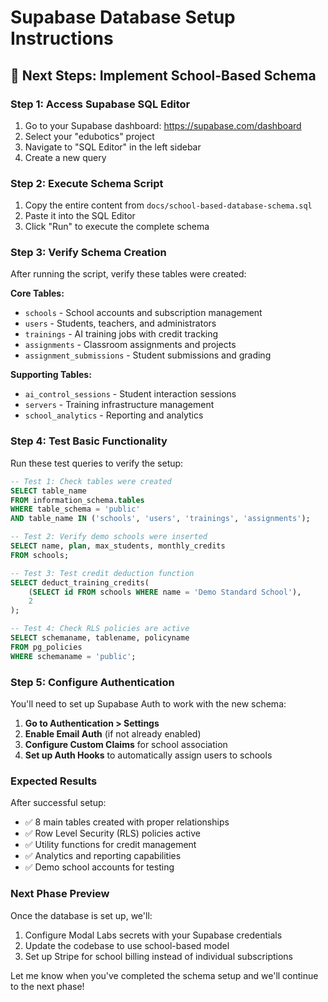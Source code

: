 # Supabase Database Setup Instructions

## 🎯 Next Steps: Implement School-Based Schema

### Step 1: Access Supabase SQL Editor
1. Go to your Supabase dashboard: https://supabase.com/dashboard
2. Select your "edubotics" project
3. Navigate to "SQL Editor" in the left sidebar
4. Create a new query

### Step 2: Execute Schema Script
1. Copy the entire content from `docs/school-based-database-schema.sql`
2. Paste it into the SQL Editor
3. Click "Run" to execute the complete schema

### Step 3: Verify Schema Creation
After running the script, verify these tables were created:

**Core Tables:**
- `schools` - School accounts and subscription management
- `users` - Students, teachers, and administrators  
- `trainings` - AI training jobs with credit tracking
- `assignments` - Classroom assignments and projects
- `assignment_submissions` - Student submissions and grading

**Supporting Tables:**
- `ai_control_sessions` - Student interaction sessions
- `servers` - Training infrastructure management
- `school_analytics` - Reporting and analytics

### Step 4: Test Basic Functionality
Run these test queries to verify the setup:

```sql
-- Test 1: Check tables were created
SELECT table_name 
FROM information_schema.tables 
WHERE table_schema = 'public' 
AND table_name IN ('schools', 'users', 'trainings', 'assignments');

-- Test 2: Verify demo schools were inserted
SELECT name, plan, max_students, monthly_credits 
FROM schools;

-- Test 3: Test credit deduction function
SELECT deduct_training_credits(
    (SELECT id FROM schools WHERE name = 'Demo Standard School'), 
    2
);

-- Test 4: Check RLS policies are active
SELECT schemaname, tablename, policyname 
FROM pg_policies 
WHERE schemaname = 'public';
```

### Step 5: Configure Authentication
You'll need to set up Supabase Auth to work with the new schema:

1. **Go to Authentication > Settings**
2. **Enable Email Auth** (if not already enabled)
3. **Configure Custom Claims** for school association
4. **Set up Auth Hooks** to automatically assign users to schools

### Expected Results
After successful setup:
- ✅ 8 main tables created with proper relationships
- ✅ Row Level Security (RLS) policies active
- ✅ Utility functions for credit management
- ✅ Analytics and reporting capabilities
- ✅ Demo school accounts for testing

### Next Phase Preview
Once the database is set up, we'll:
1. Configure Modal Labs secrets with your Supabase credentials
2. Update the codebase to use school-based model
3. Set up Stripe for school billing instead of individual subscriptions

Let me know when you've completed the schema setup and we'll continue to the next phase!